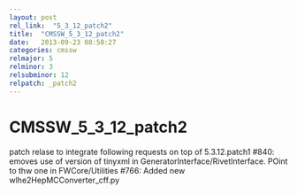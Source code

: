```yaml
---
layout: post
rel_link:  "5_3_12_patch2"
title:  "CMSSW_5_3_12_patch2"
date:   2013-09-23 08:50:27
categories: cmssw
relmajor: 5
relminor: 3
relsubminor: 12
relpatch: _patch2
---
```


# CMSSW_5_3_12_patch2
patch relase to integrate following requests on top of 5.3.12.patch1
#840: emoves use of version of tinyxml in GeneratorInterface/RivetInterface. POint to thw one in FWCore/Utilities
#766: Added new wlhe2HepMCConverter_cff.py 

